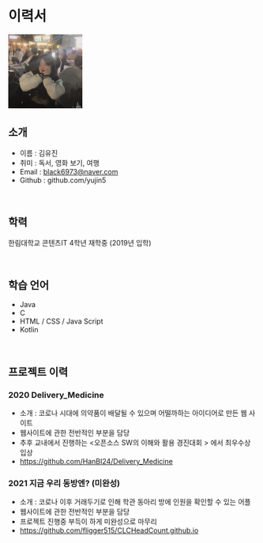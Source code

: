 # 이력서

<img src="me.jpg" width="150" />

<br/>

## 소개
- 이름 : 김유진
- 취미 : 독서, 영화 보기, 여행
- Email : black6973@naver.com
- Github : github.com/yujin5 

<br/>

## 학력
한림대학교 콘텐츠IT 4학년 재학중 (2019년 입학)

<br/>

## 학습 언어

- Java
- C 
- HTML / CSS / Java Script
- Kotlin 
 
<br/>
  
## 프로젝트 이력
  
### 2020 Delivery_Medicine
  - 소개 : 코로나 시대에 의약품이 배달될 수 있으며 어떨까하는 아이디어로 만든 웹 사이트
  - 웹사이트에 관한 전반적인 부분을 담당
  - 추후 교내에서 진행하는 <오픈소스 SW의 이해와 활용 경진대회 > 에서 최우수상 입상 <br/>
  - https://github.com/HanBI24/Delivery_Medicine
  
### 2021 지금 우리 동방엔? (미완성)
  - 소개 : 코로나 이후 거래두기로 인해 학관 동아리 방에 인원을 확인할 수 있는 어플
  - 웹사이트에 관한 전반적인 부분을 담당
  - 프로젝트 진행중 부득이 하게 미완성으로 마무리
  - https://github.com/fligger515/CLCHeadCount.github.io


